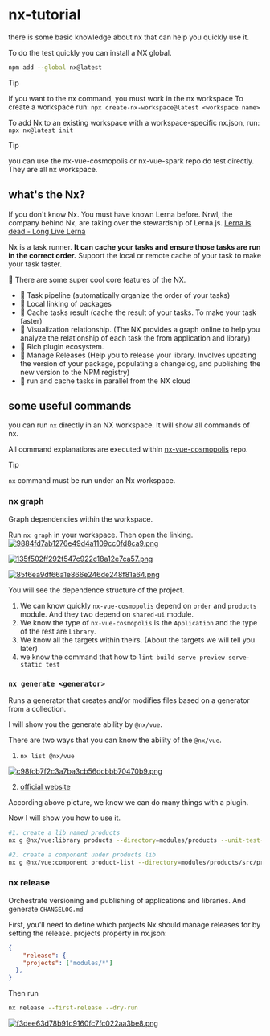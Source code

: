 # nx-tutorial

there is some basic knowledge about nx that can help you quickly use it.

To do the test quickly you can install a NX global.

```bash
npm add --global nx@latest
```

>[!TIP]
> If you want to the nx command, you must work in the nx workspace
> To create a workspace run:
> `npx create-nx-workspace@latest <workspace name>`
>
> To add Nx to an existing workspace with a workspace-specific nx.json, run:
> `npx nx@latest init`

>[!TIP]
> you can use the nx-vue-cosmopolis or nx-vue-spark repo do test directly. They are all nx workspace.

## what's the Nx?

If you don't know Nx. You must have known Lerna before. Nrwl, the company behind Nx, are taking over the stewardship of Lerna.js. [Lerna is dead - Long Live Lerna](https://dev.to/nrwl/lerna-is-dead-long-live-lerna-3jal)

Nx is a task runner. **It can cache your tasks and ensure those tasks are run in the correct order.**
Support the local or remote cache of your task to make your task faster.

🚀 There are some super cool core features of the NX.

- 🐥 Task pipeline (automatically organize the order of your tasks)
- 🐥 Local linking of packages
- 🐥 Cache tasks result (cache the result of your tasks. To make your task faster)
- 🐥 Visualization relationship. (The NX provides a graph online to help you analyze the relationship of each task the from application and library)
- 🐥 Rich plugin ecosystem.
- 🐥 Manage Releases (Help you to release your library. Involves updating the version of your package, populating a changelog, and publishing the new version to the NPM registry)
- 🐥 run and cache tasks in parallel from the NX cloud

## some useful commands

you can run `nx` directly in an NX workspace. It will show all commands of nx.

All command explanations are executed within [nx-vue-cosmopolis](https://github.com/fzhange/nx-vue-cosmopolis) repo.

> [!TIP]
> `nx` command must be run under an Nx workspace.

### nx graph

Graph dependencies within the workspace.

Run `nx graph` in your workspace. Then open the linking.
[![9884fd7ab1276e49d4a1109cc0fd8ca9.png](https://s1.imagehub.cc/images/2024/03/19/9884fd7ab1276e49d4a1109cc0fd8ca9.png)](https://www.imagehub.cc/image/12a0E4)

[![135f502ff292f547c922c18a12e7ca57.png](https://s1.imagehub.cc/images/2024/03/19/135f502ff292f547c922c18a12e7ca57.png)](https://www.imagehub.cc/image/12a6Sa)

[![85f6ea9df66a1e866e246de248f81a64.png](https://s1.imagehub.cc/images/2024/03/19/85f6ea9df66a1e866e246de248f81a64.png)](https://www.imagehub.cc/image/12aNiA)

You will see the dependence structure of the project.

1. We can know quickly `nx-vue-cosmopolis` depend on `order` and `products` module. And they two depend on `shared-ui` module.
2. We know the type of `nx-vue-cosmopolis` is the `Application` and the type of the rest are `Library`.
3. We know all the targets within theirs. (About the targets we will tell you later)
4. we know the command that how to `lint build serve preview serve-static test`

### `nx generate <generator>`

Runs a generator that creates and/or modifies files based on a generator from a collection.

I will show you the generate ability by `@nx/vue`.

There are two ways that you can know the ability of the `@nx/vue`.

1. `nx list @nx/vue`

[![c98fcb7f2c3a7ba3cb56dcbbb70470b9.png](https://s1.imagehub.cc/images/2024/03/19/c98fcb7f2c3a7ba3cb56dcbbb70470b9.png)](https://www.imagehub.cc/image/12urPe)

2. [official website](https://nx.dev/nx-api/vue)

According above picture, we know we can do many things with a plugin.

Now I will show you how to use it.

```bash
#1. create a lib named products
nx g @nx/vue:library products --directory=modules/products --unit-test-runner=vitest --bundler=vite

#2. create a component under products lib
nx g @nx/vue:component product-list --directory=modules/products/src/product-list
```

### nx release

Orchestrate versioning and publishing of applications and libraries. And generate `CHANGELOG.md`

First, you'll need to define which projects Nx should manage releases for by setting the release. projects property in nx.json:

```json
{
    "release": {
    "projects": ["modules/*"]
  },
}
```

Then run

```bash
nx release --first-release --dry-run
```
[![f3dee63d78b91c9160fc7fc022aa3be8.png](https://s1.imagehub.cc/images/2024/03/19/f3dee63d78b91c9160fc7fc022aa3be8.png)](https://www.imagehub.cc/image/12uAtq)

